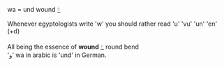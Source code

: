 wa = und wound [𓏲](𓏲)  

Whenever egyptologists write 'w' you should rather read 'u' 'vu' 'un' 'en' (+d)  

All being the essence of **wound** [𓏲](𓏲) round bend  
'و' wa in arabic is 'und' in German.  